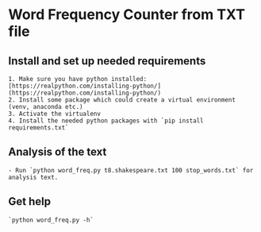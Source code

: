 # Word Frequency Counter from TXT file

## Install and set up needed requirements
	1. Make sure you have python installed: [https://realpython.com/installing-python/](https://realpython.com/installing-python/)
	2. Install some package which could create a virtual environment (venv, anaconda etc.)
	3. Activate the virtualenv
	4. Install the needed python packages with `pip install requirements.txt`


## Analysis of the text
	- Run `python word_freq.py t8.shakespeare.txt 100 stop_words.txt` for analysis text.
## Get help 
	`python word_freq.py -h`
